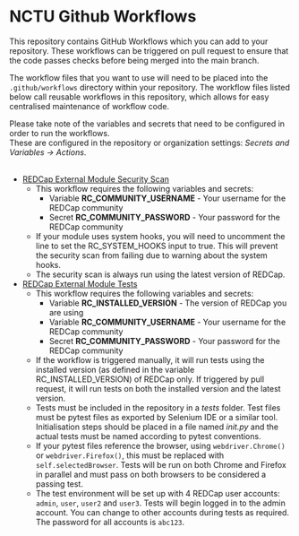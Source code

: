 # NCTU Github Workflows

This repository contains GitHub Workflows which you can add to your repository. These workflows can
be triggered on pull request to ensure that the code passes checks before being merged into the main
branch.

The workflow files that you want to use will need to be placed into the `.github/workflows`
directory within your repository. The workflow files listed below call reusable workflows in this
repository, which allows for easy centralised maintenance of workflow code.

Please take note of the variables and secrets that need to be configured in order to run the
workflows.<br>
These are configured in the repository or organization settings:
*Secrets and Variables -> Actions*.<br><br>


* [REDCap External Module Security Scan](files/redcap-security-scan.yml)
  * This workflow requires the following variables and secrets:
    * Variable **RC_COMMUNITY_USERNAME** - Your username for the REDCap community
    * Secret **RC_COMMUNITY_PASSWORD** - Your password for the REDCap community
  * If your module uses system hooks, you will need to uncomment the line to set the RC_SYSTEM_HOOKS
    input to true. This will prevent the security scan from failing due to warning about the system
    hooks.
  * The security scan is always run using the latest version of REDCap.
* [REDCap External Module Tests](files/redcap-module-tests.yml)
  * This workflow requires the following variables and secrets:
    * Variable **RC_INSTALLED_VERSION** - The version of REDCap you are using
    * Variable **RC_COMMUNITY_USERNAME** - Your username for the REDCap community
    * Secret **RC_COMMUNITY_PASSWORD** - Your password for the REDCap community
  * If the workflow is triggered manually, it will run tests using the installed version (as defined
    in the variable RC_INSTALLED_VERSION) of REDCap only. If triggered by pull request, it will run
    tests on both the installed version and the latest version.
  * Tests must be included in the repository in a *tests* folder. Test files must be pytest files as
    exported by Selenium IDE or a similar tool. Initialisation steps should be placed in a file
    named *init.py* and the actual tests must be named according to pytest conventions.
  * If your pytest files reference the browser, using `webdriver.Chrome()` or `webdriver.Firefox()`,
    this must be replaced with `self.selectedBrowser`. Tests will be run on both Chrome and Firefox
    in parallel and must pass on both browsers to be considered a passing test.
  * The test environment will be set up with 4 REDCap user accounts: `admin`, `user`, `user2` and
    `user3`. Tests will begin logged in to the admin account. You can change to other accounts
    during tests as required. The password for all accounts is `abc123`.
